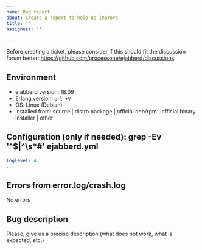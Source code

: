 ```yaml
---
name: Bug report
about: Create a report to help us improve
title: ''
assignees: ''

---
```


Before creating a ticket, please consider if this should fit the discussion forum better:
https://github.com/processone/ejabberd/discussions

## Environment

- ejabberd version: 18.09
- Erlang version: `erl +V`
- OS: Linux (Debian)
- Installed from: source | distro package | official deb/rpm | official binary installer | other

## Configuration (only if needed): grep -Ev '^$|^\s*#' ejabberd.yml

```yaml
loglevel: 4
...
```

## Errors from error.log/crash.log

No errors

## Bug description

Please, give us a precise description (what does not work, what is expected, etc.)
